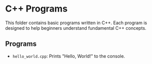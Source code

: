 # C++ Programs

This folder contains basic programs written in C++. Each program is designed to help beginners understand fundamental C++ concepts.

## Programs

- `hello_world.cpp`: Prints "Hello, World!" to the console.
